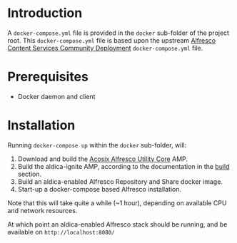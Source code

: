 # Introduction

A `docker-compose.yml` file is provided in the `docker` sub-folder of the project root.
This `docker-compose.yml` file is based upon the upstream [Alfresco Content Services Community Deployment](https://github.com/Alfresco/acs-community-deployment) `docker-compose.yml` file.

# Prerequisites
* Docker daemon and client

# Installation
Running `docker-compose up` within the `docker` sub-folder, will:

1. Download and build the [Acosix Alfresco Utility Core](https://github.com/Acosix/alfresco-utility) AMP.
2. Build the aldica-ignite AMP, according to the documentation in the [build](./Build.md) section.
3. Build an aldica-enabled Alfresco Repository and Share docker image.
4. Start-up a docker-compose based Alfresco installation.

Note that this will take quite a while (~1 hour), depending on available CPU and network resources.

At which point an aldica-enabled Alfresco stack should be running, and be available on `http://localhost:8080/`
